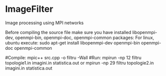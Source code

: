 # ImageFilter
Image processing using MPI networks

Before compiling the source file make sure you have installed libopenmpi-dev,
openmpi-bin, openmpi-doc, openmpi-common packages:
For linux, ubuntu execute:
	sudo apt-get install libopenmpi-dev openmpi-bin openmpi-doc openmpi-common


#Compile:
	mpic++ src.cpp -o filtru -Wall
#Run:
	mpirun -np 12 filtru topologie1.in imagini.in statistica.out
	or
	mpirun -np 29 filtru topologie2.in imagini.in statistica.out

